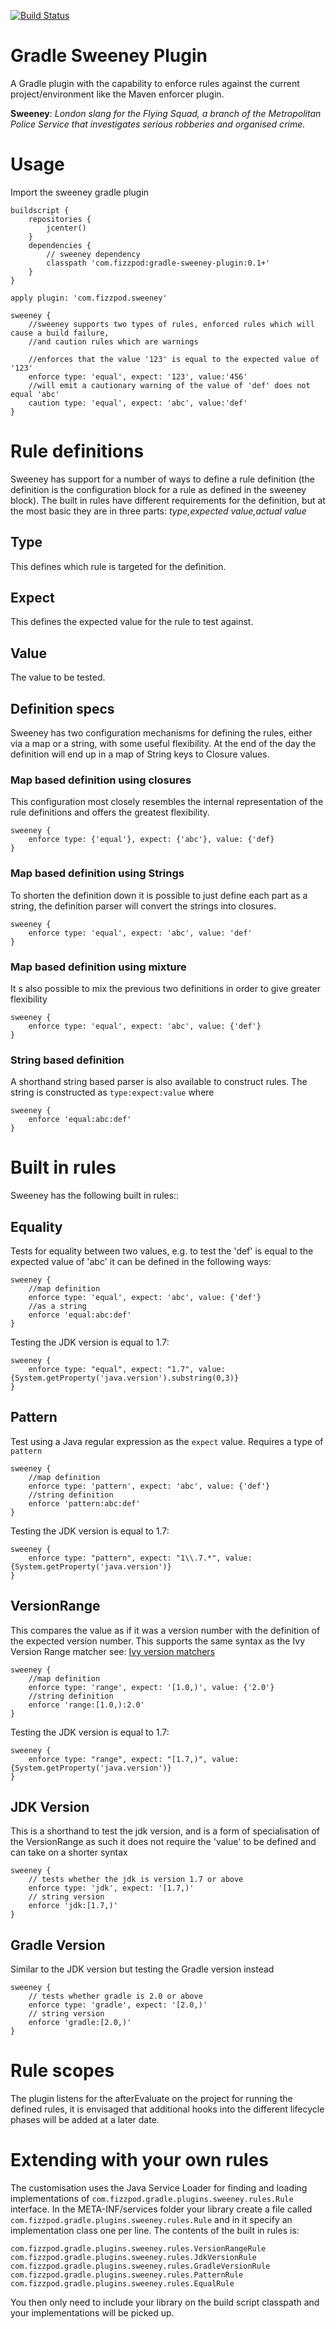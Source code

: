 [![Build Status](https://api.shippable.com/projects/550fe54f5ab6cc1352a7dd4c/badge?branchName=master)](https://app.shippable.com/projects/550fe54f5ab6cc1352a7dd4c/builds/latest)
# Gradle Sweeney Plugin
A Gradle plugin with the capability to enforce rules against the current project/environment like the Maven enforcer plugin.

**Sweeney**: *London slang for the Flying Squad, a branch of the Metropolitan Police Service that investigates serious robberies and organised crime.*

# Usage
Import the sweeney gradle plugin
```
buildscript {
	repositories {
		jcenter()
	}
	dependencies {
	    // sweeney dependency
		classpath 'com.fizzpod:gradle-sweeney-plugin:0.1+'
    }
}

apply plugin: 'com.fizzpod.sweeney'

sweeney {
    //sweeney supports two types of rules, enforced rules which will cause a build failure, 
    //and caution rules which are warnings
    
    //enforces that the value '123' is equal to the expected value of '123'
    enforce type: 'equal', expect: '123', value:'456'
    //will emit a cautionary warning of the value of 'def' does not equal 'abc'
    caution type: 'equal', expect: 'abc', value:'def'
}
```

# Rule definitions
Sweeney has support for a number of ways to define a rule definition (the definition is the configuration block for a rule as defined in the sweeney block). 
The built in rules have different requirements for the definition, but at the most basic they are in three parts: *type,expected value,actual value*
## Type
This defines which rule is targeted for the definition.
## Expect
This defines the expected value for the rule to test against.
## Value
The value to be tested.
## Definition specs
Sweeney has two configuration mechanisms for defining the rules, either via a map or a string, with some useful flexibility. At the end of the day the definition will end up in a map of String keys to Closure values.
### Map based definition using closures
This configuration most closely resembles the internal representation of the rule definitions and offers the greatest flexibility.
```
sweeney {
    enforce type: {'equal'}, expect: {'abc'}, value: {'def}
}
```
### Map based definition using Strings
To shorten the definition down it is possible to just define each part as a string, the definition parser will convert the strings into closures.
```
sweeney {
    enforce type: 'equal', expect: 'abc', value: 'def'
}
```

### Map based definition using mixture
It s also possible to mix the previous two definitions in order to give greater flexibility
```
sweeney {
    enforce type: 'equal', expect: 'abc', value: {'def'}
}
```
### String based definition
A shorthand string based parser is also available to construct rules. The string is constructed as `type:expect:value` where 
```
sweeney {
    enforce 'equal:abc:def'
}
```

# Built in rules
Sweeney has the following built in rules::
## Equality
Tests for equality between two values, e.g. to test the 'def' is equal to the expected value of 'abc' it can be defined in the following ways:
```
sweeney {
    //map definition
    enforce type: 'equal', expect: 'abc', value: {'def'}
    //as a string
    enforce 'equal:abc:def'
}
```
Testing the JDK version is equal to 1.7:
```
sweeney {
    enforce type: "equal", expect: "1.7", value: {System.getProperty('java.version').substring(0,3)}
}
```

## Pattern
Test using a Java regular expression as the `expect` value. Requires a type of `pattern`
```
sweeney {
    //map definition
    enforce type: 'pattern', expect: 'abc', value: {'def'}
    //string definition
    enforce 'pattern:abc:def'
}
```
Testing the JDK version is equal to 1.7:
```
sweeney {
    enforce type: "pattern", expect: "1\\.7.*", value: {System.getProperty('java.version')}
}
```
## VersionRange
This compares the value as if it was a version number with the definition of the expected version number. This supports the same syntax as the Ivy Version Range matcher see: [Ivy version matchers](http://ant.apache.org/ivy/history/trunk/settings/version-matchers.html)

```
sweeney {
    //map definition
    enforce type: 'range', expect: '[1.0,)', value: {'2.0'}
    //string definition
    enforce 'range:[1.0,):2.0'
}
```
Testing the JDK version is equal to 1.7:
```
sweeney {
    enforce type: "range", expect: "[1.7,)", value: {System.getProperty('java.version')}
}
```

## JDK Version
This is a shorthand to test the jdk version, and is a form of specialisation of the VersionRange as such it does not require the 'value' to be defined and can take on a shorter syntax
```
sweeney {
    // tests whether the jdk is version 1.7 or above
    enforce type: 'jdk', expect: '[1.7,)'
    // string version
    enforce 'jdk:[1.7,)'
}
```

## Gradle Version
Similar to the JDK version but testing the Gradle version instead
```
sweeney {
    // tests whether gradle is 2.0 or above
    enforce type: 'gradle', expect: '[2.0,)'
    // string version
    enforce 'gradle:[2.0,)'
}
```

# Rule scopes
The plugin listens for the afterEvaluate on the project for running the defined rules, it is envisaged that additional hooks into the different lifecycle phases will be added at a later date.

# Extending with your own rules
The customisation uses the Java Service Loader for finding and loading implementations of `com.fizzpod.gradle.plugins.sweeney.rules.Rule` interface. In the META-INF/services folder your library create a file called `com.fizzpod.gradle.plugins.sweeney.rules.Rule` and in it specify an implementation class one per line. The contents of the built in rules is:
```
com.fizzpod.gradle.plugins.sweeney.rules.VersionRangeRule
com.fizzpod.gradle.plugins.sweeney.rules.JdkVersionRule
com.fizzpod.gradle.plugins.sweeney.rules.GradleVersionRule
com.fizzpod.gradle.plugins.sweeney.rules.PatternRule
com.fizzpod.gradle.plugins.sweeney.rules.EqualRule
```
You then only need to include your library on the build script classpath and your implementations will be picked up.
